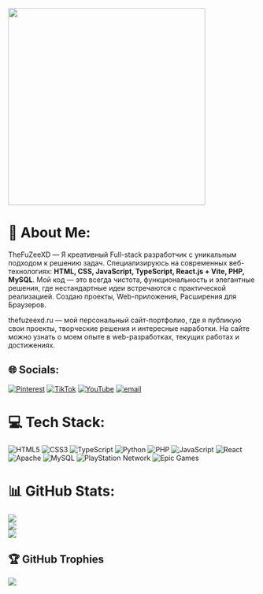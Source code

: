 <img src="https://camo.githubusercontent.com/108c631d14761d55c246d247f28aeb374c2769fa729e893f18ce14ee06a1ea99/68747470733a2f2f692e706f7374696d672e63632f525a3268547738582f6368696c6c2e706e67" width="400" >

# 💫 About Me:
TheFuZeeXD — Я креативный Full-stack разработчик с уникальным подходом к решению задач. Специализируюсь на современных веб-технологиях: **HTML, CSS, JavaScript, TypeScript, React.js + Vite, PHP, MySQL**. Мой код — это всегда чистота, функциональность и элегантные решения, где нестандартные идеи встречаются с практической реализацией. Создаю проекты, Web-приложения, Расширения для Браузеров.

thefuzeexd.ru — мой персональный сайт-портфолио, где я публикую свои проекты, творческие решения и интересные наработки. На сайте можно узнать о моем опыте в web-разработках, текущих работах и достижениях.


## 🌐 Socials:
[![Pinterest](https://img.shields.io/badge/Pinterest-%23E60023.svg?logo=Pinterest&logoColor=white)](https://pinterest.com/TheFuZeeXD) [![TikTok](https://img.shields.io/badge/TikTok-%23000000.svg?logo=TikTok&logoColor=white)](https://tiktok.com/@fuzeexd) [![YouTube](https://img.shields.io/badge/YouTube-%23FF0000.svg?logo=YouTube&logoColor=white)](https://youtube.com/@@TheFuZeeXD) [![email](https://img.shields.io/badge/Email-D14836?logo=gmail&logoColor=white)](mailto:fuzeexd@thefuzeexd.ru) 

# 💻 Tech Stack:
![HTML5](https://img.shields.io/badge/html5-%23E34F26.svg?style=for-the-badge&logo=html5&logoColor=white) ![CSS3](https://img.shields.io/badge/css3-%231572B6.svg?style=for-the-badge&logo=css3&logoColor=white) ![TypeScript](https://img.shields.io/badge/typescript-%23007ACC.svg?style=for-the-badge&logo=typescript&logoColor=white) ![Python](https://img.shields.io/badge/python-3670A0?style=for-the-badge&logo=python&logoColor=ffdd54) ![PHP](https://img.shields.io/badge/php-%23777BB4.svg?style=for-the-badge&logo=php&logoColor=white) ![JavaScript](https://img.shields.io/badge/javascript-%23323330.svg?style=for-the-badge&logo=javascript&logoColor=%23F7DF1E) ![React](https://img.shields.io/badge/react-%2320232a.svg?style=for-the-badge&logo=react&logoColor=%2361DAFB) ![Apache](https://img.shields.io/badge/apache-%23D42029.svg?style=for-the-badge&logo=apache&logoColor=white) ![MySQL](https://img.shields.io/badge/mysql-4479A1.svg?style=for-the-badge&logo=mysql&logoColor=white) ![PlayStation Network](https://img.shields.io/badge/PSN-%230070D1.svg?style=for-the-badge&logo=Playstation&logoColor=white) ![Epic Games](https://img.shields.io/badge/epicgames-%23313131.svg?style=for-the-badge&logo=epicgames&logoColor=white)
# 📊 GitHub Stats:
![](https://github-readme-stats.vercel.app/api?username=TheFuZeeXD&theme=tokyonight&hide_border=false&include_all_commits=false&count_private=false)<br/>
![](https://nirzak-streak-stats.vercel.app/?user=TheFuZeeXD&theme=tokyonight&hide_border=false)<br/>
![](https://github-readme-stats.vercel.app/api/top-langs/?username=TheFuZeeXD&theme=tokyonight&hide_border=false&include_all_commits=false&count_private=false&layout=compact)

## 🏆 GitHub Trophies
![](https://github-profile-trophy.vercel.app/?username=TheFuZeeXD&theme=tokyonight&no-frame=false&no-bg=false&margin-w=4)

<!-- Proudly created with GPRM ( https://gprm.itsvg.in ) -->
